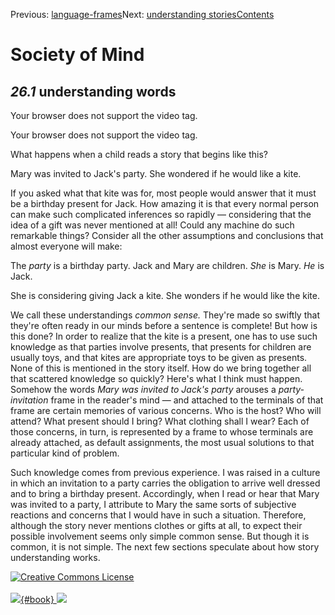<div class="chapnav">

<span class="prev">Previous:
[language-frames](./som-26.html)</span><span class="next">Next:
[understanding stories](./som-26.2.html)</span><span
class="contents">[Contents](index.html)</span>
<div class="titlebar">

Society of Mind
===============

</div>

</div>

*26.1* understanding words
--------------------------

Your browser does not support the video tag.

Your browser does not support the video tag.

What happens when a child reads a story that begins like this?

Mary was invited to Jack's party. She wondered if he would like a kite.

If you asked what that kite was for, most people would answer that it
must be a birthday present for Jack. How amazing it is that every normal
person can make such complicated inferences so rapidly — considering
that the idea of a gift was never mentioned at all! Could any machine do
such remarkable things? Consider all the other assumptions and
conclusions that almost everyone will make:

The *party* is a birthday party. Jack and Mary are children. *She* is
Mary. *He* is Jack.

She is considering giving Jack a kite. She wonders if he would like the
kite.

We call these understandings *common sense.* They're made so swiftly
that they're often ready in our minds before a sentence is complete! But
how is this done? In order to realize that the kite is a present, one
has to use such knowledge as that parties involve presents, that
presents for children are usually toys, and that kites are appropriate
toys to be given as presents. None of this is mentioned in the story
itself. How do we bring together all that scattered knowledge so
quickly? Here's what I think must happen. Somehow the words *Mary was
invited to Jack's party* arouses a *party- invitation* frame in the
reader's mind — and attached to the terminals of that frame are certain
memories of various concerns. Who is the host? Who will attend? What
present should I bring? What clothing shall I wear? Each of those
concerns, in turn, is represented by a frame to whose terminals are
already attached, as default assignments, the most usual solutions to
that particular kind of problem.

Such knowledge comes from previous experience. I was raised in a culture
in which an invitation to a party carries the obligation to arrive well
dressed and to bring a birthday present. Accordingly, when I read or
hear that Mary was invited to a party, I attribute to Mary the same
sorts of subjective reactions and concerns that I would have in such a
situation. Therefore, although the story never mentions clothes or gifts
at all, to expect their possible involvement seems only simple common
sense. But though it is common, it is not simple. The next few sections
speculate about how story understanding works.

<div class="footer">

[![Creative Commons
License](http://i.creativecommons.org/l/by-nc-sa/3.0/80x15.png)](http://creativecommons.org/licenses/by-nc-sa/3.0/deed.en_US)\
\
[![](./images/som_book.jpeg){#book}
![](./images/a_logo_17.gif)](http://www.amazon.com/gp/product/0671657135?ie=UTF8&camp=1789&creativeASIN=0671657135&linkCode=xm2&tag=marvinminsky)

</div>
